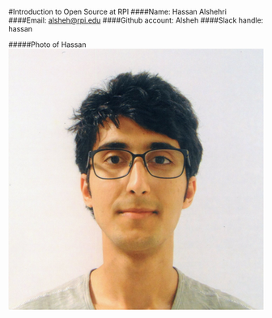#Introduction to Open Source at RPI
####Name: Hassan Alshehri
####Email: alsheh@rpi.edu
####Github account: Alsheh
####Slack handle: hassan

#####Photo of Hassan
![Hassan](./h.jpg)
